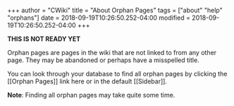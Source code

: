 +++
author = "CWiki"
title = "About Orphan Pages"
tags = ["about" "help" "orphans"]
date = 2018-09-19T10:26:50.252-04:00
modified = 2018-09-19T10:26:50.252-04:00
+++

**THIS IS NOT READY YET**

Orphan pages are pages in the wiki that are not linked to from any other page. They may be abandoned or perhaps have a misspelled title.

You can look through your database to find all orphan pages by clicking the [[Orphan Pages]] link here or in the default [[Sidebar]].

**Note**: Finding all orphan pages may take quite some time.